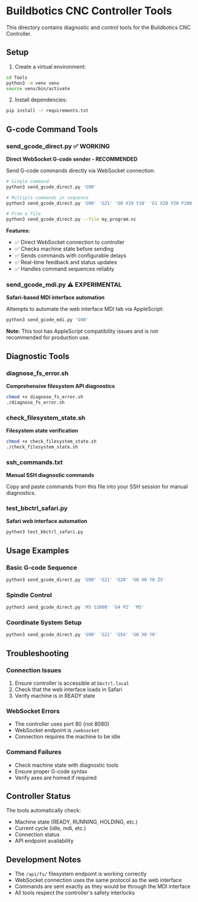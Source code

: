 # Buildbotics CNC Controller Tools

This directory contains diagnostic and control tools for the Buildbotics CNC Controller.

## Setup

1. Create a virtual environment:
```bash
cd Tools
python3 -m venv venv
source venv/bin/activate
```

2. Install dependencies:
```bash
pip install -r requirements.txt
```

## G-code Command Tools

### send_gcode_direct.py ✅ WORKING
**Direct WebSocket G-code sender - RECOMMENDED**

Send G-code commands directly via WebSocket connection:

```bash
# Single command
python3 send_gcode_direct.py 'G90'

# Multiple commands in sequence
python3 send_gcode_direct.py 'G90' 'G21' 'G0 X10 Y10' 'G1 X20 Y20 F100'

# From a file
python3 send_gcode_direct.py --file my_program.nc
```

**Features:**
- ✅ Direct WebSocket connection to controller
- ✅ Checks machine state before sending
- ✅ Sends commands with configurable delays
- ✅ Real-time feedback and status updates
- ✅ Handles command sequences reliably

### send_gcode_mdi.py ⚠️ EXPERIMENTAL
**Safari-based MDI interface automation**

Attempts to automate the web interface MDI tab via AppleScript:

```bash
python3 send_gcode_mdi.py 'G90'
```

**Note:** This tool has AppleScript compatibility issues and is not recommended for production use.

## Diagnostic Tools

### diagnose_fs_error.sh
**Comprehensive filesystem API diagnostics**

```bash
chmod +x diagnose_fs_error.sh
./diagnose_fs_error.sh
```

### check_filesystem_state.sh
**Filesystem state verification**

```bash
chmod +x check_filesystem_state.sh
./check_filesystem_state.sh
```

### ssh_commands.txt
**Manual SSH diagnostic commands**

Copy and paste commands from this file into your SSH session for manual diagnostics.

### test_bbctrl_safari.py
**Safari web interface automation**

```bash
python3 test_bbctrl_safari.py
```

## Usage Examples

### Basic G-code Sequence
```bash
python3 send_gcode_direct.py 'G90' 'G21' 'G28' 'G0 X0 Y0 Z5'
```

### Spindle Control
```bash
python3 send_gcode_direct.py 'M3 S1000' 'G4 P2' 'M5'
```

### Coordinate System Setup
```bash
python3 send_gcode_direct.py 'G90' 'G21' 'G54' 'G0 X0 Y0'
```

## Troubleshooting

### Connection Issues
1. Ensure controller is accessible at `bbctrl.local`
2. Check that the web interface loads in Safari
3. Verify machine is in READY state

### WebSocket Errors
- The controller uses port 80 (not 8080)
- WebSocket endpoint is `/websocket`
- Connection requires the machine to be idle

### Command Failures
- Check machine state with diagnostic tools
- Ensure proper G-code syntax
- Verify axes are homed if required

## Controller Status

The tools automatically check:
- Machine state (READY, RUNNING, HOLDING, etc.)
- Current cycle (idle, mdi, etc.)
- Connection status
- API endpoint availability

## Development Notes

- The `/api/fs/` filesystem endpoint is working correctly
- WebSocket connection uses the same protocol as the web interface
- Commands are sent exactly as they would be through the MDI interface
- All tools respect the controller's safety interlocks